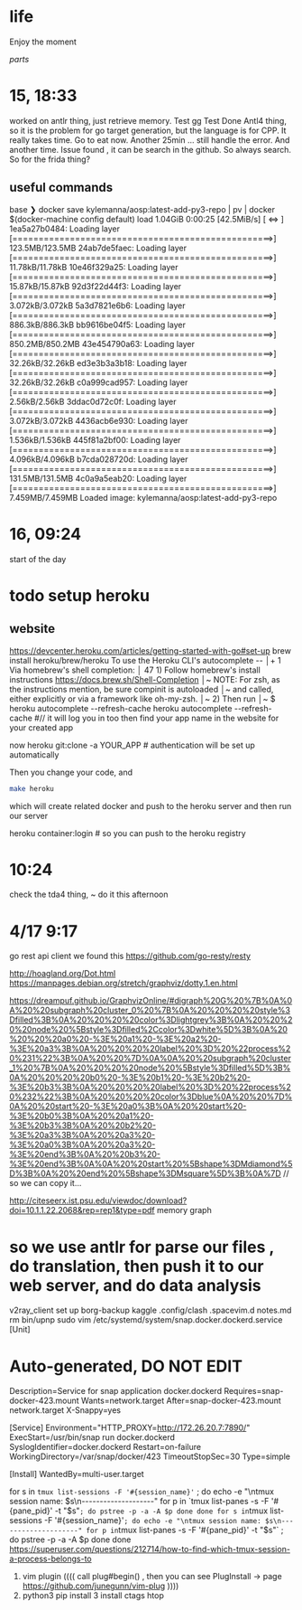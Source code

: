 # life
Enjoy the moment


*parts*

# 15, 18:33
worked on antlr thing, just retrieve memory.
Test gg
Test Done
Antl4 thing, so it is the problem for go target generation, but the language is for CPP.
It really takes time. Go to eat now.
Another 25min ... still handle the error.
And another time. Issue found , it can be search in the github. So always search.
So for the frida thing?


## useful commands
base ❯ docker save kylemanna/aosp:latest-add-py3-repo |  pv | docker $(docker-machine config default) load
1.04GiB 0:00:25 [42.5MiB/s] [                               <=>                                                                  ]
1ea5a27b0484: Loading layer [==================================================>]  123.5MB/123.5MB
24ab7de5faec: Loading layer [==================================================>]  11.78kB/11.78kB
10e46f329a25: Loading layer [==================================================>]  15.87kB/15.87kB
92d3f22d44f3: Loading layer [==================================================>]  3.072kB/3.072kB
5a3d7821e6b6: Loading layer [==================================================>]  886.3kB/886.3kB
bb9616be04f5: Loading layer [==================================================>]  850.2MB/850.2MB
43e454790a63: Loading layer [==================================================>]  32.26kB/32.26kB
ed3e3b3a3b18: Loading layer [==================================================>]  32.26kB/32.26kB
c0a999cad957: Loading layer [==================================================>]   2.56kB/2.56kB
3ddac0d72c0f: Loading layer [==================================================>]  3.072kB/3.072kB
4436acb6e930: Loading layer [==================================================>]  1.536kB/1.536kB
445f81a2bf00: Loading layer [==================================================>]  4.096kB/4.096kB
b7cda028720d: Loading layer [==================================================>]  131.5MB/131.5MB
4c0a9a5eab20: Loading layer [==================================================>]  7.459MB/7.459MB
Loaded image: kylemanna/aosp:latest-add-py3-repo

# 16, 09:24
start of the day
# todo setup heroku

## website
https://devcenter.heroku.com/articles/getting-started-with-go#set-up
brew install heroku/brew/heroku
To use the Heroku CLI's autocomplete --                                                                                                                       │+   1                                                                                   Via homebrew's shell completion:                                                                                                                            │  47
    1) Follow homebrew's install instructions https://docs.brew.sh/Shell-Completion                                                                           │~
        NOTE: For zsh, as the instructions mention, be sure compinit is autoloaded                                                                            │~
              and called, either explicitly or via a framework like oh-my-zsh.                                                                                │~
    2) Then run                                                                                                                                               │~      $ heroku autocomplete --refresh-cache
    heroku autocomplete --refresh-cache
#// it will log you in too
then find your app name in the website for your created app

now 
heroku git:clone -a YOUR_APP # authentication will be set up automatically

Then you change your code, and 
```sh
make heroku
```
which will create related docker and push to the heroku server and then run our server

 
heroku container:login # so you can push to the heroku registry
# 10:24
check the tda4 thing, ~ do it this afternoon

# 4/17 9:17

go rest api client
we found this https://github.com/go-resty/resty

http://hoagland.org/Dot.html
https://manpages.debian.org/stretch/graphviz/dotty.1.en.html

https://dreampuf.github.io/GraphvizOnline/#digraph%20G%20%7B%0A%0A%20%20subgraph%20cluster_0%20%7B%0A%20%20%20%20style%3Dfilled%3B%0A%20%20%20%20color%3Dlightgrey%3B%0A%20%20%20%20node%20%5Bstyle%3Dfilled%2Ccolor%3Dwhite%5D%3B%0A%20%20%20%20a0%20-%3E%20a1%20-%3E%20a2%20-%3E%20a3%3B%0A%20%20%20%20label%20%3D%20%22process%20%231%22%3B%0A%20%20%7D%0A%0A%20%20subgraph%20cluster_1%20%7B%0A%20%20%20%20node%20%5Bstyle%3Dfilled%5D%3B%0A%20%20%20%20b0%20-%3E%20b1%20-%3E%20b2%20-%3E%20b3%3B%0A%20%20%20%20label%20%3D%20%22process%20%232%22%3B%0A%20%20%20%20color%3Dblue%0A%20%20%7D%0A%20%20start%20-%3E%20a0%3B%0A%20%20start%20-%3E%20b0%3B%0A%20%20a1%20-%3E%20b3%3B%0A%20%20b2%20-%3E%20a3%3B%0A%20%20a3%20-%3E%20a0%3B%0A%20%20a3%20-%3E%20end%3B%0A%20%20b3%20-%3E%20end%3B%0A%0A%20%20start%20%5Bshape%3DMdiamond%5D%3B%0A%20%20end%20%5Bshape%3DMsquare%5D%3B%0A%7D
// so we can copy it...

http://citeseerx.ist.psu.edu/viewdoc/download?doi=10.1.1.22.2068&rep=rep1&type=pdf
memory graph

# so we use antlr for parse our files , do translation, then push it to our web server, and do data analysis
v2ray_client set up
borg-backup
kaggle
.config/clash
.spacevim.d
notes.md 
rm bin/upnp
sudo vim /etc/systemd/system/snap.docker.dockerd.service
[Unit]
# Auto-generated, DO NOT EDIT
Description=Service for snap application docker.dockerd
Requires=snap-docker-423.mount
Wants=network.target
After=snap-docker-423.mount network.target
X-Snappy=yes

[Service]
Environment="HTTP_PROXY=http://172.26.20.7:7890/"
ExecStart=/usr/bin/snap run docker.dockerd
SyslogIdentifier=docker.dockerd
Restart=on-failure
WorkingDirectory=/var/snap/docker/423
TimeoutStopSec=30
Type=simple

[Install]
WantedBy=multi-user.target

for s in `tmux list-sessions -F '#{session_name}'` ; do
  echo -e "\ntmux session name: $s\n--------------------"
  for p in `tmux list-panes -s -F '#{pane_pid}' -t "$s"` ; do
    pstree -p -a -A $p
  done
done
for s in `tmux list-sessions -F '#{session_name}'` ; do
  echo -e "\ntmux session name: $s\n--------------------"
  for p in `tmux list-panes -s -F '#{pane_pid}' -t "$s"` ; do
    pstree -p -a -A $p
  done
done
https://superuser.com/questions/212714/how-to-find-which-tmux-session-a-process-belongs-to

1. vim plugin ((((  call plug#begin() , then you can see PlugInstall -> page        https://github.com/junegunn/vim-plug ))))
2. python3 pip install 
3 install ctags
htop
